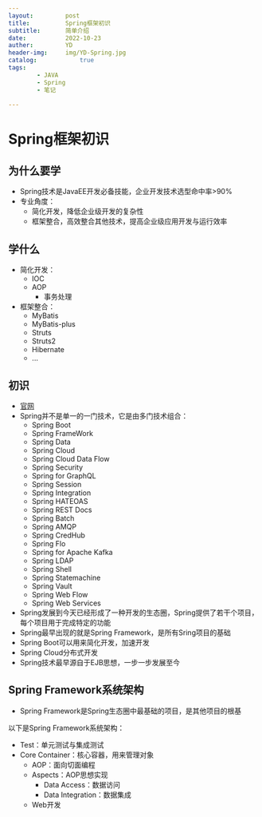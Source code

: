 ```yaml
---
layout:         post
title:          Spring框架初识
subtitle:       简单介绍
date:           2022-10-23
auther:         YD
header-img:     img/YD-Spring.jpg
catalog:            true
tags:
        - JAVA
        - Spring
        - 笔记

---
```


# Spring框架初识

## 为什么要学

* Spring技术是JavaEE开发必备技能，企业开发技术选型命中率>90%
* 专业角度：
  * 简化开发，降低企业级开发的复杂性
  * 框架整合，高效整合其他技术，提高企业级应用开发与运行效率

## 学什么

* 简化开发：
  * IOC
  * AOP
    * 事务处理
* 框架整合：
  * MyBatis
  * MyBatis-plus
  * Struts
  * Struts2
  * Hibernate
  * ...

## 初识

* <a href="https://spring.io/">官网</a>
* Spring并不是单一的一门技术，它是由多门技术组合：
  * Spring Boot
  * Spring FrameWork
  * Spring Data
  * Spring Cloud
  * Spring Cloud Data Flow
  * Spring Security
  * Spring for GraphQL
  * Spring Session
  * Spring Integration
  * Spring HATEOAS
  * Spring REST Docs
  * Spring Batch
  * Spring AMQP
  * Spring CredHub
  * Spring Flo
  * Spring for Apache Kafka
  * Spring LDAP
  * Spring Shell
  * Spring Statemachine
  * Spring Vault
  * Spring Web Flow
  * Spring Web Services
* Spring发展到今天已经形成了一种开发的生态圈，Spring提供了若干个项目，每个项目用于完成特定的功能
* Spring最早出现的就是Spring Framework，是所有Sring项目的基础
* Spring Boot可以用来简化开发，加速开发
* Spring Cloud分布式开发
* Spring技术最早源自于EJB思想，一步一步发展至今

## Spring Framework系统架构

* Spring Framework是Spring生态圈中最基础的项目，是其他项目的根基

以下是Spring Framework系统架构：
* Test：单元测试与集成测试
* Core Container：核心容器，用来管理对象
  * AOP：面向切面编程
  * Aspects：AOP思想实现
    * Data Access：数据访问
    * Data Integration：数据集成
  * Web开发